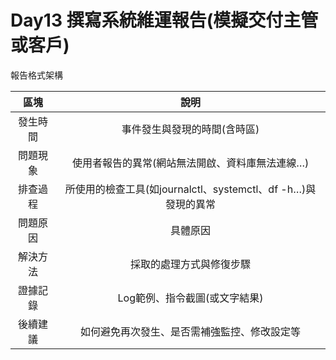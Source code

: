 # Day13 撰寫系統維運報告(模擬交付主管或客戶)

報告格式架構

|        區塊    |                                  說明                                |
|:--------------:|:--------------------------------------------------------------------:|
|      發生時間  |     事件發生與發現的時間(含時區)                                     |
|      問題現象  |     使用者報告的異常(網站無法開啟、資料庫無法連線…)                  |
|      排查過程  |     所使用的檢查工具(如journalctl、systemctl、df -h…)與發現的異常    |
|      問題原因  |     具體原因                                                         |
|      解決方法  |     採取的處理方式與修復步驟                                         |
|      證據記錄  |     Log範例、指令截圖(或文字結果)                                    |
|      後續建議  |     如何避免再次發生、是否需補強監控、修改設定等                     |

